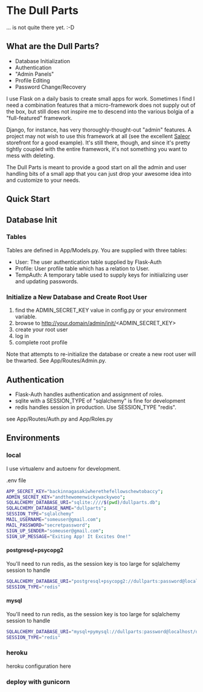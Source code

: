 # The Dull Parts

... is not quite there yet. :-D

## What are the Dull Parts?

- Database Initialization
- Authentication
- "Admin Panels"
- Profile Editing
- Password Change/Recovery

I use Flask on a daily basis to create small apps for work. Sometimes I find I need a combination features that a micro-framework does not supply out of the box, but still does not inspire me to descend into the various bolgia of a "full-featured" framework.

Django, for instance, has very thoroughly-thought-out "admin" features. A project may not wish to use this framework at all (see the excellent [Saleor](https://github.com/mirumee/saleor) storefront for a good example). It's still there, though, and since it's pretty tightly coupled with the entire framework, it's not something you want to mess with deleting.

The Dull Parts is meant to provide a good start on all the admin and user handling bits of a small app that you can just drop your awesome idea into and customize to your needs.

## Quick Start

## Database Init

### Tables
Tables are defined in App/Models.py. You are supplied with three tables:

- User: The user authentication table supplied by Flask-Auth
- Profile: User profile table which has a relation to User.
- TempAuth: A temporary table used to supply keys for initiializing user and updating passwords.

### Initialize a New Database and Create Root User

1. find the ADMIN_SECRET_KEY value in config.py or your environment variable. 
1. browse to http://your.domain/admin/init/<ADMIN_SECRET_KEY>
1. create your root user
1. log in
1. complete root profile

Note that attempts to re-initialize the database or create a new root user will be thwarted. See App/Routes/Admin.py.

## Authentication
- Flask-Auth handles authentication and assignment of roles.
- sqlite with a SESSION_TYPE of "sqlalchemy" is fine for development
- redis handles session in production. Use SESSION_TYPE "redis".

see App/Routes/Auth.py and App/Roles.py

## Environments

### local
I use virtualenv and autoenv for development.

.env file
```bash
APP_SECRET_KEY="backinnagasakiwherethefellowschewtobaccy";
ADMIN_SECRET_KEY="andthewomenwickywackywoo";
SQLALCHEMY_DATABASE_URI="sqlite:////$(pwd)/dullparts.db";
SQLALCHEMY_DATABASE_NAME="dullparts";
SESSION_TYPE="sqlalchemy"
MAIL_USERNAME="someuser@gmail.com";
MAIL_PASSWORD="secretpassword";
SIGN_UP_SENDER="someuser@gmail.com";
SIGN_UP_MESSAGE="Exiting App! It Excites One!"
```

#### postgresql+psycopg2
You'll need to run redis, as the session key is too large for sqlalchemy session to handle
```bash
SQLALCHEMY_DATABASE_URI="postgresql+psycopg2://dullparts:password@localhost/dullparts";
SESSION_TYPE="redis"
```
#### mysql
You'll need to run redis, as the session key is too large for sqlalchemy session to handle
```bash
SQLALCHEMY_DATABASE_URI="mysql+pymysql://dullparts:password@localhost/dullparts";
SESSION_TYPE="redis"
```


### heroku
heroku configuration here

### deploy with gunicorn

